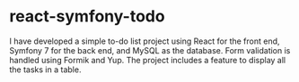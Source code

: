# react-symfony-todo
I have developed a simple to-do list project using React for the front end, Symfony 7 for the back end, and MySQL as the database. Form validation is handled using Formik and Yup. The project includes a feature to display all the tasks in a table.
